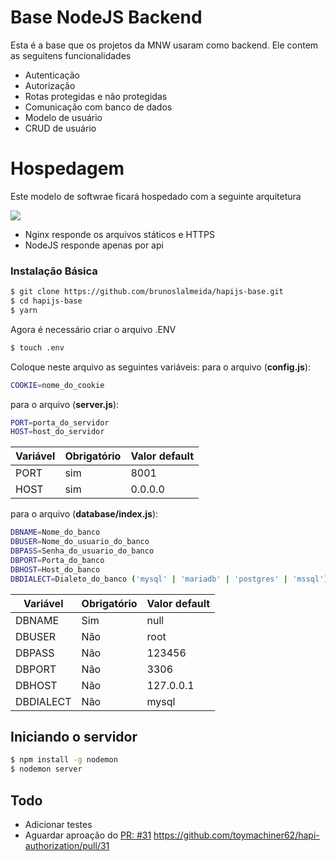 # Base NodeJS Backend

Esta é a base que os projetos da MNW usaram como backend. Ele contem as seguitens funcionalidades

- Autenticação
- Autorização
- Rotas protegidas e não protegidas
- Comunicação com banco de dados
- Modelo de usuário
- CRUD de usuário

# Hospedagem

Este modelo de softwrae ficará hospedado com a seguinte arquitetura

![](https://205324-619698-raikfcquaxqncofqfm.stackpathdns.com/wp-content/uploads/2017/03/Nginx-Reverse-Proxy-with-Node.png)

- Nginx responde os arquivos státicos e HTTPS
- NodeJS responde apenas por api

### Instalação Básica

```sh
$ git clone https://github.com/brunoslalmeida/hapijs-base.git
$ cd hapijs-base
$ yarn
```

Agora é necessário criar o arquivo .ENV

```sh
$ touch .env
```

Coloque neste arquivo as seguintes variáveis:
para o arquivo (**config.js**):

```sh
COOKIE=nome_do_cookie
```

para o arquivo (**server.js**):

```sh
PORT=porta_do_servidor
HOST=host_do_servidor
```

| Variável | Obrigatório | Valor default |
| -------- | ----------- | ------------- |
| PORT     | sim         | 8001          |
| HOST     | sim         | 0.0.0.0       |

para o arquivo (**database/index.js**):

```sh
DBNAME=Nome_do_banco
DBUSER=Nome_do_usuario_do_banco
DBPASS=Senha_do_usuario_do_banco
DBPORT=Porta_do_banco
DBHOST=Host_do_banco
DBDIALECT=Dialeto_do_banco ('mysql' | 'mariadb' | 'postgres' | 'mssql')
```

| Variável  | Obrigatório | Valor default |
| --------- | ----------- | ------------- |
| DBNAME    | Sim         | null          |
| DBUSER    | Não         | root          |
| DBPASS    | Não         | 123456        |
| DBPORT    | Não         | 3306          |
| DBHOST    | Não         | 127.0.0.1     |
| DBDIALECT | Não         | mysql         |

## Iniciando o servidor

```sh
$ npm install -g nodemon
$ nodemon server
```

## Todo

- Adicionar testes
- Aguardar aproação do [PR: #31]([https://github.com/toymachiner62/hapi-authorization/pull/31 "PR: #31") https://github.com/toymachiner62/hapi-authorization/pull/31
